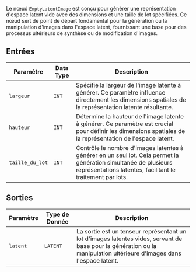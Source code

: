 Le nœud `EmptyLatentImage` est conçu pour générer une représentation d'espace latent vide avec des dimensions et une taille de lot spécifiées. Ce nœud sert de point de départ fondamental pour la génération ou la manipulation d'images dans l'espace latent, fournissant une base pour des processus ultérieurs de synthèse ou de modification d'images.

## Entrées

| Paramètre   | Data Type | Description |
|-------------|-------------|-------------|
| `largeur`     | `INT`       | Spécifie la largeur de l'image latente à générer. Ce paramètre influence directement les dimensions spatiales de la représentation latente résultante. |
| `hauteur`    | `INT`       | Détermine la hauteur de l'image latente à générer. Ce paramètre est crucial pour définir les dimensions spatiales de la représentation de l'espace latent. |
| `taille_du_lot`| `INT`       | Contrôle le nombre d'images latentes à générer en un seul lot. Cela permet la génération simultanée de plusieurs représentations latentes, facilitant le traitement par lots. |

## Sorties

| Paramètre | Type de Donnée | Description |
|-----------|-------------|-------------|
| `latent`  | `LATENT`    | La sortie est un tenseur représentant un lot d'images latentes vides, servant de base pour la génération ou la manipulation ultérieure d'images dans l'espace latent. |
